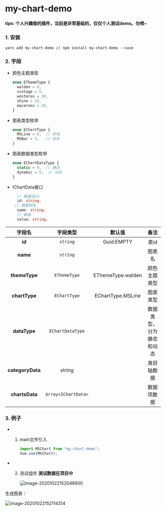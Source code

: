 # my-chart-demo

#### tips: 个人兴趣做的插件，当前是非常基础的，仅仅个人测试demo。勿喷~

### 1. 安装

```
yarn add my-chart-demo // npm install my-chart-demo --save
```

### 2. 字段

+ 颜色主题类型

  ```typescript
  enum EThemeType {
    walden = 0,
    vintage = 5,
    westeros = 10,
    shine = 15,
    macarons = 20,
  }
  ```

+ 图表类型枚举

  ```typescript
  enum EChartType {
    MSLine = 0,  // 折线
    MSBar = 5,   // 柱状
  }
  ```

+ 图表数据类型枚举

  ```typescript
  enum EChartDataType {
    static = 0,  // 静态
    dynamic = 5,  // 动态
  }
  ```

+ IChartData接口

  ```typescript
    // 数据项id
    id: string;
   // 数据项名
    name: string;
    // 数据
    value: string;
  ```

|      字段名      |      字段类型       |      默认值       |           备注           |
| :--------------: | :-----------------: | :---------------: | :----------------------: |
|      **id**      |      `string`       |    Guid.EMPTY     |           表id           |
|     **name**     |      `string`       |                   |          图表名          |
|  **themeType**   |    `EThemeType`     | EThemeType.walden |       颜色主题类型       |
|  **chartType**   |    `EChartType`     | EChartType.MSLine |         图表类型         |
|   **dataType**   |  `EChartDataType`   |                   | 数据类型，分为静态和动态 |
| **categoryData** |       string        |                   |        类目轴数据        |
|  **chartsData**  | `Array<IChartData>` |                   |        数据项数据        |

### 3. 例子

+ 1. main文件引入

     ```typescript
     import MSChart from "my-chart-demo";
     Vue.use(MSChart);
     ```

+ 2. 测试组件  **测试数据在项目中**

     ![image-20201022152048800](https://picbucket-1301820142.cos.ap-shanghai.myqcloud.com/img/image-20201022152048800.png)

生成图表：

![image-20201022152114314](https://picbucket-1301820142.cos.ap-shanghai.myqcloud.com/img/image-20201022152114314.png)

